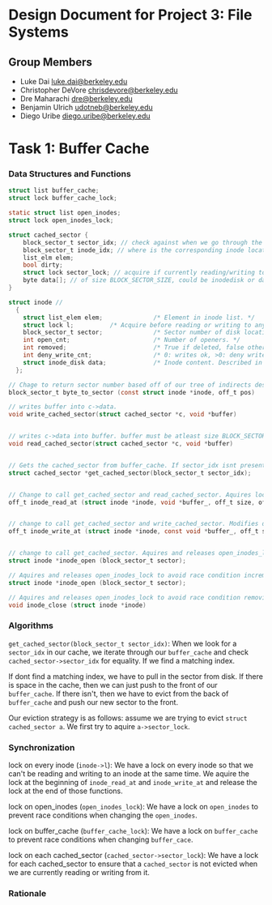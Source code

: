 Design Document for Project 3: File Systems
===========================================

## Group Members

* Luke Dai <luke.dai@berkeley.edu>
* Christopher DeVore <chrisdevore@berkeley.edu>
* Dre Maharachi <dre@berkeley.edu>
* Benjamin Ulrich <udotneb@berkeley.edu>
* Diego Uribe <diego.uribe@berkeley.edu>

# Task 1: Buffer Cache

### Data Structures and Functions
```c
struct list buffer_cache; 
struct lock buffer_cache_lock;

static struct list open_inodes;
struct lock open_inodes_lock;

struct cached_sector {
	block_sector_t sector_idx; // check against when we go through the cache
	block_sector_t inode_idx; // where is the corresponding inode located in memory? If this sector is an inode, then it’s exactly the same as sector_idx
	list_elm elem; 
	bool dirty; 
	struct lock sector_lock; // acquire if currently reading/writing to this sector
	byte data[]; // of size BLOCK_SECTOR_SIZE, could be inodedisk or data block, up to caller to cast to correct one
}

struct inode // 
  {
    struct list_elem elem;              /* Element in inode list. */
    struct lock l; 			/* Acquire before reading or writing to any disk block on this inode, release after */ 
    block_sector_t sector;              /* Sector number of disk location. */
    int open_cnt;                       /* Number of openers. */
    int removed;                        /* True if deleted, false otherwise. */
    int deny_write_cnt;                 /* 0: writes ok, >0: deny writes. */
    struct inode_disk data;             /* Inode content. Described in pt 2 */
  }; 

// Chage to return sector number based off of our tree of indirects described in pt2
block_sector_t byte_to_sector (const struct inode *inode, off_t pos)

// writes buffer into c->data.
void write_cached_sector(struct cached_sector *c, void *buffer)


// writes c->data into buffer. buffer must be atleast size BLOCK_SECTOR_SIZE
void read_cached_sector(struct cached_sector *c, void *buffer)


// Gets the cached_sector from buffer_cache. If sector_idx isnt present, then we evict the last sector and pull in sector_idx from memory. During eviction, we write back to memory using block_write if the dirty bit is true. Aquires the sectors lock and returns a pointer to the sector. Callers of this function must release sectors lock after done using. 
struct cached_sector *get_cached_sector(block_sector_t sector_idx);


// Change to call get_cached_sector and read_cached_sector. Aquires lock of cached_sector while reading each sector.
off_t inode_read_at (struct inode *inode, void *buffer_, off_t size, off_t offset);


// change to call get_cached_sector and write_cached_sector. Modifies dirty bit. Aquires lock of cached_sector while writing to each sector.
off_t inode_write_at (struct inode *inode, const void *buffer_, off_t size, off_t offset);


// change to call get_cached_sector. Aquires and releases open_inodes_lock
struct inode *inode_open (block_sector_t sector);

// Aquires and releases open_inodes_lock to avoid race condition incrementing
struct inode *inode_open (block_sector_t sector);

// Aquires and releases open_inodes_lock to avoid race condition removing inode from open_inodes.
void inode_close (struct inode *inode)
```

### Algorithms
`get_cached_sector(block_sector_t sector_idx)`: 
When we look for a `sector_idx` in our cache, we iterate through our `buffer_cache` and check `cached_sector->sector_idx` for equality. If we find a matching index. 

If dont find a matching index, we have to pull in the sector from disk. If there is space in the cache, then we can just push to the front of our `buffer_cache`. If there isn't, then we have to evict from the back of `buffer_cache` and push our new sector to the front. 

Our eviction strategy is as follows: assume we are trying to evict `struct cached_sector a`. We first try to aquire `a->sector_lock`. 

### Synchronization
lock on every inode (`inode->l`): We have a lock on every inode so that we can't be reading and writing to an inode at the same time. We aquire the lock at the beginning of `inode_read_at` and `inode_write_at` and release the lock at the end of those functions. 

lock on open_inodes (`open_inodes_lock`): We have a lock on `open_inodes` to prevent race conditions when changing the `open_inodes`.

lock on buffer_cache (`buffer_cache_lock`): We have a lock on `buffer_cache` to prevent race conditions when changing `buffer_cace`.

lock on each cached_sector (`cached_sector->sector_lock`): We have a lock for each cached_sector to ensure that a `cached_sector` is not evicted when we are currently reading or writing from it. 

### Rationale


